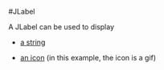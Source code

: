 #JLabel

A JLabel can be used to display

* [a string](https://raw.github.com/ReneNyffenegger/development_misc/master/java/swing/JComponent/JLabel/Simplest.java)

* [an icon](https://raw.github.com/ReneNyffenegger/development_misc/master/java/swing/JComponent/JLabel/GIF.java) (in this example, the icon is a gif)
